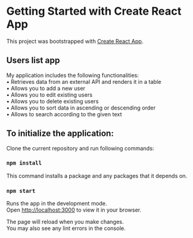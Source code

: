 # Getting Started with Create React App

This project was bootstrapped with [Create React App](https://github.com/facebook/create-react-app).

## Users list app

My application includes the following functionalities:\
• Retrieves data from an external API and renders it in a table\
• Allows you to add a new user\
• Allows you to edit existing users\
• Allows you to delete existing users\
•	Allows you to sort data in ascending or descending order\
•	Allows to search according to the given text

## To initialize the application:

Clone the current repository and run following commands:

### `npm install`

This command installs a package and any packages that it depends on.

### `npm start`

Runs the app in the development mode.\
Open [http://localhost:3000](http://localhost:3000) to view it in your browser.

The page will reload when you make changes.\
You may also see any lint errors in the console.



